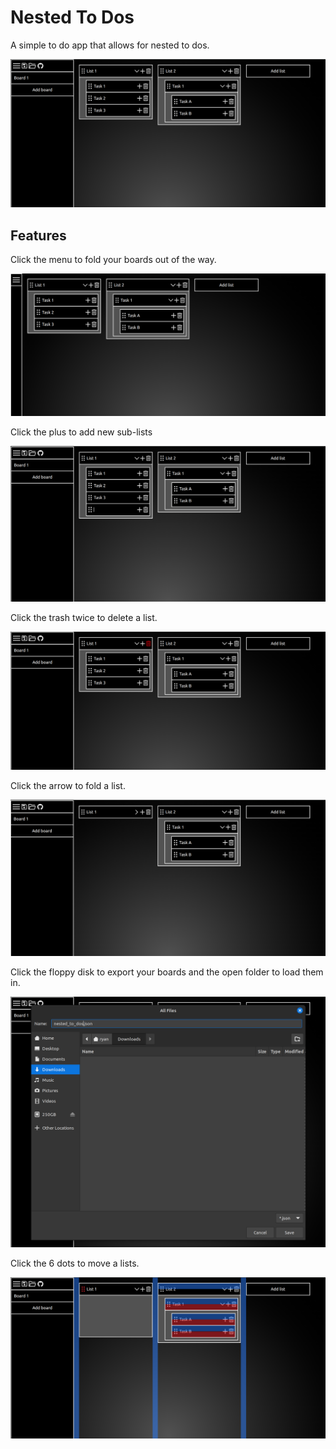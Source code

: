 # Nested To Dos

A simple to do app that allows for nested to dos.

![screenshot](./screenshot.png)

## Features
Click the menu to fold your boards out of the way.

![fold boards](./fold_boards.png)

Click the plus to add new sub-lists

![plus](./plus.png)

Click the trash twice to delete a list.

![delete](./delete.png)

Click the arrow to fold a list.

![fold](./fold.png)

Click the floppy disk to export your boards and the open folder to load them in.

![save](./save.png)

Click the 6 dots to move a lists.

![move](./move.png)